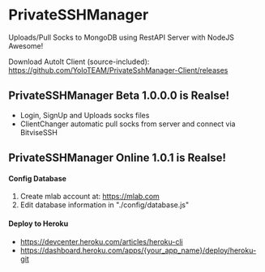 # PrivateSSHManager

Uploads/Pull Socks to MongoDB using RestAPI Server with NodeJS Awesome!

Download AutoIt Client (source-included): https://github.com/YoloTEAM/PrivateSshManager-Client/releases

## PrivateSSHManager Beta 1.0.0.0 is Realse!

+ Login, SignUp and Uploads socks files
+ ClientChanger automatic pull socks from server and connect via BitviseSSH

## PrivateSSHManager Online 1.0.1 is Realse!

#### Config Database
1. Create mlab account at: https://mlab.com
2. Edit database information in "./config/database.js"

#### Deploy to Heroku
+ https://devcenter.heroku.com/articles/heroku-cli
+ https://dashboard.heroku.com/apps/{your_app_name}/deploy/heroku-git

